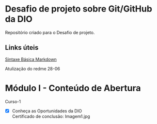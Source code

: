# Desafio de projeto sobre Git/GitHub da DIO
Repositório criado para o Desafio de projeto.

## Links úteis
[Sintaxe Básica Markdown](https://www.markdownguide.org/basic-syntax/)

Atulização do redme 28-06
# Módulo I - Conteúdo de Abertura
Curso-1		
- [X] Conheça as Oportunidades da DIO	
Certificado de conclusão:
Imagem1.jpg





